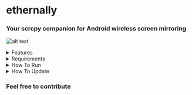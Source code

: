 # ethernally

### Your scrcpy companion for Android wireless screen mirroring

![alt text](https://i.imgur.com/0DEj5A8.png)

<details>
  <summary>Features</summary>
 
* Mirrors your screen wirelessly with scrcpy
* New! Support for non-rooted devices
* New! Supports Android 14
* Automatically adds Wi-Fi adb connection capability at boot [root only]
* Connects through adb via Wi-Fi or USB cable
* Remembers last known working Wi-Fi IP for fast connection
* Works even when authorization was revoked due to expiration (Android 11)
* Drops you to a wireless shell on the device
* Works in Linux and in Windows via cygwin or WSL (Windows Subsystem for Linux)
* Tackles all scenarios that could get you into issues. It even finds a way when Wi-Fi is turned off!
* POSIX compatible
</details>


<details>
<summary>Requirements</summary> 

* scrpy must be installed or set to system PATH (clone from: https://github.com/Genymobile/scrcpy)
* To permanently set Android props to allow Wi-Fi adb connections at all times, it is required to have the device rooted (you can use magisk).
* You need an USB cable for first time setup and eventually for fixing potential connectivity issues in USB debugging mode. If the tool asks for it, just plug it between your device and your PC while having USB debugging enabled. 
* To unlock the hidden Developer tools/options menu, go to Android Settings > About > Press on 'build number' 7 times. Then go to android settings > developer tools/options and enable USB debugging
* chmod +x ethernally.sh # make the script executable
* Situational:
dos2unix ethernally.sh #might be needed to convert line endings to unix format (eg. when using Github for Desktop)
* Note: perl is required (should be installed by default on most linux systems, but needs to be installed if using cygwin)
* Warning: live wallpapers might decrease mirroring performance
</details>

<details>
  <summary>How To Run</summary> 

* Simply run the script from its folder (`cd ethernally`) and follow the intuitive wizard guide
* On first time attempt, you should turn on 'disable adb authorization timeout' under android developer settings. This disables automatic revocation of adb authorizations for systems that have not reconnected within the default (7 days) or user-configured (minimum 1 day) amount of time. However this could lower the security of your device!
* Note: Wireless debugging is not needed to be enabled under developer options
* On first time attempt, USB cable will be required and you must set cable in transfer mode to enable debug mode. Afterwards, authorize the device and check the box to remember
```
./ethernally.sh
```
* You could also add ethernally folder to system path (linux) or to the environment variable PATH (windows), and call it from terminal (eg. `ethernally.sh`)
* Alternatively, you could create a symlink in your preferred location (eg. on your Linux Desktop)
* You could even add a shortcut on Windows (cygwin) to launch screen mirroring upon execution. To do that, set shortcut's target similar to this:
```
C:\cygwin\bin\mintty.exe /usr/bin/bash --login "/cygdrive/c/GitHub/ethernally/ethernally.sh"
```
* See also scrcpy shortcuts (using ALT key) to manage your mirrored device: https://github.com/Genymobile/scrcpy/blob/master/doc/shortcuts.md
USEFUL ACTION SHORTCUTS
#MOD = alt key
HOME	MOD+h | Middle-click
BACK	MOD+b | Right-click²
APP_SWITCH	MOD+s
Switch fullscreen mode	MOD+f
Rotate device screen	MOD+r
Turn device screen off (keep mirroring)	MOD+o
Turn device screen on	MOD+Shift+o
Power on	Right-click (if previously locked)
POWER BUTTON	MOD+p (aka lock/unlock OR long press for power menu OR very long press for power off)
Click on VOLUME_UP	MOD+↑ (up)
Click on VOLUME_DOWN	MOD+↓ (down)
Resize window to remove black borders	MOD+w
  </details>

<details>
  <summary>How To Update</summary>
  
* To update the script, simply pull latest changes from the git repository:
  
```
git pull
```
* Alternatively you could just copy/paste the code into your script or download it again (eg. with `wget`)
  </details>

### Feel free to contribute

